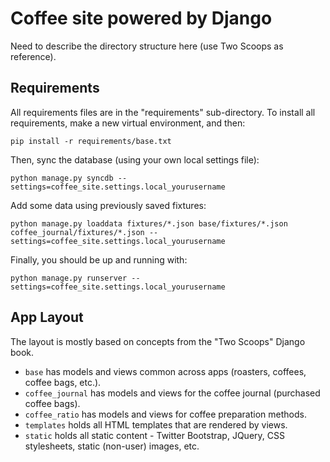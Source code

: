 Coffee site powered by Django
================================

Need to describe the directory structure here (use Two Scoops as reference).

Requirements
------------
All requirements files are in the "requirements" sub-directory. To install all requirements, make a new virtual environment, and then:

```
pip install -r requirements/base.txt
```

Then, sync the database (using your own local settings file):

```
python manage.py syncdb --settings=coffee_site.settings.local_yourusername
```

Add some data using previously saved fixtures:

```
python manage.py loaddata fixtures/*.json base/fixtures/*.json coffee_journal/fixtures/*.json --settings=coffee_site.settings.local_yourusername
```

Finally, you should be up and running with:

```
python manage.py runserver --settings=coffee_site.settings.local_yourusername
```

App Layout
------

The layout is mostly based on concepts from the "Two Scoops" Django book.

- `base` has models and views common across apps (roasters, coffees, coffee bags, etc.).
- `coffee_journal` has models and views for the coffee journal (purchased coffee bags).
- `coffee_ratio` has models and views for coffee preparation methods.
- `templates` holds all HTML templates that are rendered by views.
- `static` holds all static content - Twitter Bootstrap, JQuery, CSS stylesheets, static (non-user) images, etc.
